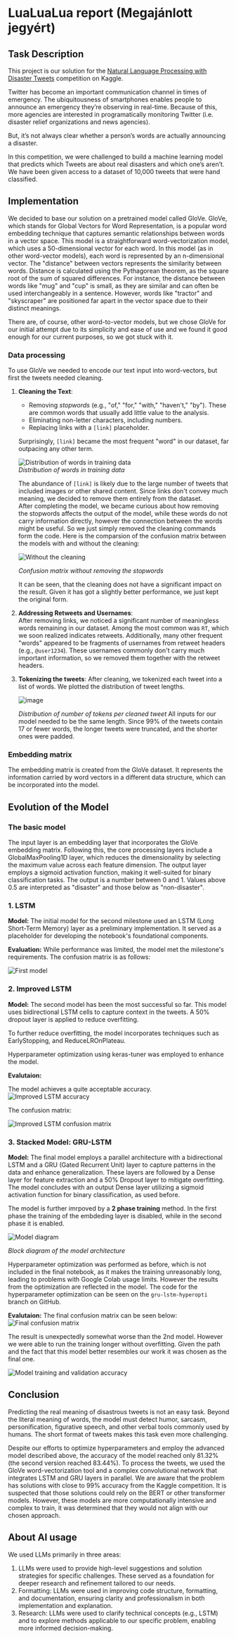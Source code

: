 # LuaLuaLua report (Megajánlott jegyért)
 
## Task Description
This project is our solution for the [Natural Language Processing with Disaster Tweets](https://kaggle.com/competitions/nlp-getting-started) competition on Kaggle.

Twitter has become an important communication channel in times of emergency.
The ubiquitousness of smartphones enables people to announce an emergency they’re observing in real-time. Because of this, more agencies are interested in programatically monitoring Twitter (i.e. disaster relief organizations and news agencies).

But, it’s not always clear whether a person’s words are actually announcing a disaster.

In this competition, we were challenged to build a machine learning model that predicts which Tweets are about real disasters and which one’s aren’t. We have been given access to a dataset of 10,000 tweets that were hand classified.

## Implementation
We decided to base our solution on a pretrained model called GloVe. GloVe, which stands for Global Vectors for Word Representation, is a popular word embedding technique that captures semantic relationships between words in a vector space. This model is a straightforward word-vectorization model, which uses a 50-dimensional vector for each word. In this model (as in other word-vector models), each word is represented by an n-dimensional vector. The "distance" between vectors represents the similarity between words. Distance is calculated using the Pythagorean theorem, as the square root of the sum of squared differences. For instance, the distance between words like "mug" and "cup" is small, as they are similar and can often be used interchangeably in a sentence. However, words like "tractor" and "skyscraper" are positioned far apart in the vector space due to their distinct meanings.

There are, of course, other word-to-vector models, but we chose GloVe for our initial attempt due to its simplicity and ease of use and we found it good enough for our current purposes, so we got stuck with it. 

### Data processing
To use GloVe we needed to encode our text input into word-vectors, but first the tweets needed cleaning. 
1. **Cleaning the Text**:  
   - Removing *stopwords* (e.g., "of," "for," "with," "haven't," "by"). These are common words that usually add little value to the analysis.  
   - Eliminating non-letter characters, including numbers.  
   - Replacing links with a `[link]` placeholder.  

   Surprisingly, `[link]` became the most frequent "word" in our dataset, far outpacing any other term.  

   ![Distribution of words in training data](https://github.com/user-attachments/assets/7b4ba618-bc03-4d00-bac2-80d1e9108e72)  
   *Distribution of words in training data*  

   The abundance of `[link]` is likely due to the large number of tweets that included images or other shared content. Since links don't convey much meaning, we decided to remove them entirely from the dataset.  
   After completing the model, we became curious about how removing the stopwords affects the output of the model, while these words do not carry information directly, however the connection between the words might be useful. So we just simply removed the cleaning commands form the code. Here is the comparsion of the confusion matrix between the models with and without the cleaning:
   
   ![Without the cleaning](withoutCleaning.png)
   
   *Confusion matrix without removing the stopwords*
   
   It can be seen, that the cleaning does not have a significant impact on the result. Given it  has got a slightly better performance, we just kept the original form.


3. **Addressing Retweets and Usernames**:  
   After removing links, we noticed a significant number of meaningless words remaining in our dataset. Among the most common was `RT`, which we soon realized indicates retweets. Additionally, many other frequent "words" appeared to be fragments of usernames from retweet headers (e.g., `@user1234`). These usernames commonly don't carry much important information, so we removed them together with the retweet headers.

4. **Tokenizing the tweets**:
   After cleaning, we tokenized each tweet into a list of words. We plotted the distribution of tweet lengths.
   
   ![image](https://github.com/user-attachments/assets/47921616-bd9e-44d6-93d7-578cc8bb5c63)
   
   *Distribution of number of tokens per cleaned tweet*
   All inputs for our model needed to be the same length. Since 99% of the tweets contain 17 or fewer words, the longer tweets were truncated, and the shorter ones were padded.

### Embedding matrix
The embedding matrix is created from the GloVe dataset. It represents the information carried by word vectors in a different data structure, which can be incorporated into the model.

<div style="page-break-after: always"></div>

## Evolution of the Model
### The basic model
The input layer is an embedding layer that incorporates the GloVe embedding matrix. Following this, the core processing layers include a GlobalMaxPooling1D layer, which reduces the dimensionality by selecting the maximum value across each feature dimension. The output layer employs a sigmoid activation function, making it well-suited for binary classification tasks. The output is a number between 0 and 1. Values above 0.5 are interpreted as "disaster" and those below as "non-disaster".


### 1. LSTM 
**Model:**
The initial model for the second milestone used an LSTM (Long Short-Term Memory) layer as a preliminary implementation. It served as a placeholder for developing the notebook's foundational components.

**Evaluation:**
While performance was limited, the model met the milestone's requirements. The confusion matrix is as follows:

![First model](firstMod.png)


### 2. Improved LSTM
**Model:** 
The second model has been the most successful so far. This model uses  bidirectional LSTM cells to capture context in the tweets. A 50% dropout layer is applied to reduce overfitting.

To further reduce overfitting, the model incorporates techniques such as EarlyStopping, and ReduceLROnPlateau. 

Hyperparameter optimization using keras-tuner was employed to enhance the model. 

**Evalutaion:**

The model achieves a quite acceptable accuracy.
![Improved LSTM accuracy](improved_lstm_accuracy.png)

The confusion matrix:

![Improved LSTM confusion matrix](improved_lstm_confMx.png)


### 3. Stacked Model: GRU-LSTM
**Model:** The final model employs a parallel architecture with a bidirectional LSTM and a GRU (Gated Recurrent Unit) layer to capture patterns in the data and enhance generalization. These layers are followed by a Dense layer for feature extraction and a 50% Dropout layer to mitigate overfitting. The model concludes with an output Dense layer utilizing a sigmoid activation function for binary classification, as used before. 

The model is further imrpoved by a **2 phase training** method.
In the first phase the training of the embdeding layer is disabled, while in the second phase it is enabled.

![Model diagram](model_diagram.png)

*Block diagram of the model architecture*

Hyperparameter optimization was performed as before, which is not included in the final notebook, as it makes the training unreasonably long, leading to problems with Google Colab usage limits. However the results from the optimization are reflected in the model. The code for the hyperparameter optimization can be seen on the `gru-lstm-hyperopti` branch on GitHub.

**Evalutaion:**
The final confusion matrix can be seen below:
![Final confusion matrix](final.png)

The result is unexpectedly somewhat worse than the 2nd model. However we were able to run the training longer without overfitting. Given the path and the fact that this model better resembles our work it was chosen as the final one.

![Model training and validation accuracy](training_validation_accuracy.png)



## Conclusion
Predicting the real meaning of disastrous tweets is not an easy task. Beyond the literal meaning of words, the model must detect humor, sarcasm, personification, figurative speech, and other verbal tools commonly used by humans. The short format of tweets makes this task even more challenging.

Despite our efforts to optimize hyperparameters and employ the advanced model described above, the accuracy of the model reached only 81.32% (the second version reached 83.44%). 
To process the tweets, we used the GloVe word-vectorization tool and a complex convolutional network that integrates LSTM and GRU layers in parallel. We are aware that the problem has solutions with close to 99% accuracy from the Kaggle competition. It is suspected that those solutions could rely on the BERT or other transformer models. However, these models are more computationally intensive and complex to train, it was determined that they would not align with our chosen approach.

## About AI usage
We used LLMs primarily in three areas:
1. LLMs were used to provide high-level suggestions and solution strategies for specific challenges. These served as a foundation for deeper research and refinement tailored to our needs.
2. Formatting: LLMs were used in improving code structure, formatting, and documentation, ensuring clarity and professionalism in both implementation and explanation.
3. Research: LLMs were used to clarify technical concepts (e.g., LSTM) and to explore methods applicable to our specific problem, enabling more informed decision-making.
